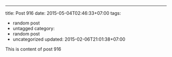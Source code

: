 ---
title: Post 916
date: 2015-05-04T02:46:33+07:00
tags:
  - random post
  - untagged
category:
  - random post
  - uncategorized
updated: 2015-02-06T21:01:38+07:00

This is content of post 916
